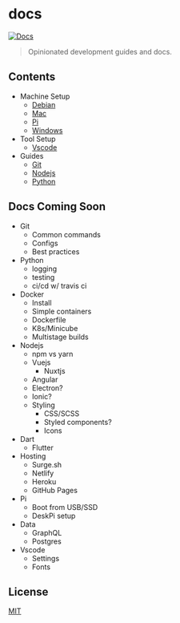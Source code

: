# docs

[![Docs](https://img.shields.io/website?down_message=down&label=status&up_message=online&url=https%3A%2F%2Fbradleycwojcik.github.io%2Fdocs%2F)](https://bradleycwojcik.github.io/docs/)

> Opinionated development guides and docs.

## Contents

- Machine Setup
  - [Debian](docs/machine-setup/deb.md)
  - [Mac](docs/machine-setup/mac.md)
  - [Pi](docs/machine-setup/pi.md)
  - [Windows](docs/machine-setup/win.md)
- Tool Setup
  - [Vscode](docs/tool-setup/vscode/_home.md)
- Guides
  - [Git](docs/guides/git/_home.md)
  - [Nodejs](docs/guides/nodejs/_home.md)
  - [Python](docs/guides/python/_home.md)

## Docs Coming Soon

- Git
  - Common commands
  - Configs
  - Best practices
- Python
  - logging
  - testing
  - ci/cd w/ travis ci
- Docker
  - Install
  - Simple containers
  - Dockerfile
  - K8s/Minicube
  - Multistage builds
- Nodejs
  - npm vs yarn
  - Vuejs
    - Nuxtjs
  - Angular
  - Electron?
  - Ionic?
  - Styling
    - CSS/SCSS
    - Styled components?
    - Icons
- Dart
  - Flutter
- Hosting
  - Surge.sh
  - Netlify
  - Heroku
  - GitHub Pages
- Pi
  - Boot from USB/SSD
  - DeskPi setup
- Data
  - GraphQL
  - Postgres
- Vscode
  - Settings
  - Fonts

## License

[MIT](LICENSE)
